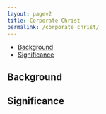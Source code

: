 ```yaml
---
layout: pagev2
title: Corporate Christ
permalink: /corporate_christ/
---
```

- [Background](#background)
- [Significance](#significance)

## Background

## Significance
